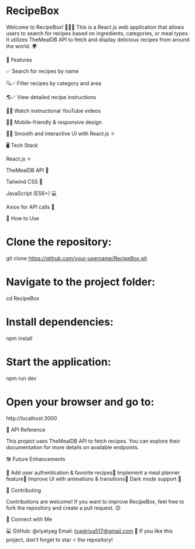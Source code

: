 # RecipeBox

Welcome to RecipeBox! 🍕🍔🥗 This is a React.js web application that allows users to search for recipes based on ingredients, categories, or meal types. It utilizes TheMealDB API to fetch and display delicious recipes from around the world. 🌍

🚀 Features

✅ Search for recipes by name

🔍✅ Filter recipes by category and area 

🌎✅ View detailed recipe instructions 

📖✅ Watch instructional YouTube videos 

🎥✅ Mobile-friendly & responsive design 

📱✅ Smooth and interactive UI with React.js ⚛️

🖥️ Tech Stack

 React.js ⚛️

 TheMealDB API 🍲

 Tailwind CSS 🎨

 JavaScript (ES6+) 💻

 Axios for API calls 🔗

🎯 How to Use

# Clone the repository:

git clone https://github.com/your-username/RecipeBox.git

# Navigate to the project folder:

cd RecipeBox

# Install dependencies:

npm install

# Start the application:

npm run dev

# Open your browser and go to:

http://localhost:3000

📌 API Reference

This project uses TheMealDB API to fetch recipes. You can explore their documentation for more details on available endpoints.

🛠️ Future Enhancements

🚀 Add user authentication & favorite recipes🚀 Implement a meal planner feature🚀 Improve UI with animations & transitions🚀 Dark mode support 🌙

🤝 Contributing

Contributions are welcome! If you want to improve RecipeBox, feel free to fork the repository and create a pull request. 😊

📢 Connect with Me

💻 GitHub: @riyatyag   Email: tyagiriya517@gmail.com
🌟 If you like this project, don't forget to star ⭐ the repository!

